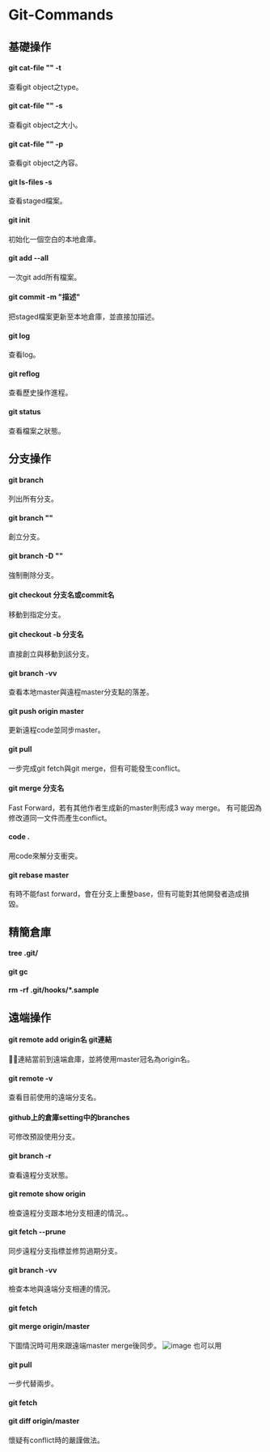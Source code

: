 # Git-Commands



## 基礎操作
#### git cat-file "" -t
查看git object之type。

#### git cat-file "" -s
查看git object之大小。

#### git cat-file "" -p
查看git object之內容。

#### git ls-files -s
查看staged檔案。

#### git init
初始化一個空白的本地倉庫。

#### git add --all
一次git add所有檔案。

#### git commit -m "描述"
把staged檔案更新至本地倉庫，並直接加描述。

#### git log
查看log。

#### git reflog
查看歷史操作進程。

#### git status
查看檔案之狀態。



## 分支操作
#### git branch
列出所有分支。

#### git branch ""
創立分支。

#### git branch -D ""
強制刪除分支。

#### git checkout 分支名或commit名
移動到指定分支。

#### git checkout -b 分支名
直接創立與移動到該分支。

#### git branch -vv
查看本地master與遠程master分支點的落差。

#### git push origin master
更新遠程code並同步master。

#### git pull
一步完成git fetch與git merge，但有可能發生conflict。

#### git merge 分支名
Fast Forward，若有其他作者生成新的master則形成3 way merge。
有可能因為修改道同一文件而產生conflict。

#### code . 
用code來解分支衝突。

#### git rebase master
有時不能fast forward，會在分支上重整base，但有可能對其他開發者造成損毀。



## 精簡倉庫
#### tree .git/
#### git gc
#### rm -rf .git/hooks/*.sample


## 遠端操作
#### git remote add origin名 git連結
連結當前到遠端倉庫，並將使用master冠名為origin名。

#### git remote -v
查看目前使用的遠端分支名。

#### github上的倉庫setting中的branches
可修改預設使用分支。

#### git branch -r 
查看遠程分支狀態。

#### git remote show origin
檢查遠程分支跟本地分支相連的情況。。

#### git fetch --prune
同步遠程分支指標並修剪過期分支。

#### git branch -vv
檢查本地與遠端分支相連的情況。

#### git fetch
#### git merge origin/master
下圖情況時可用來跟遠端master merge後同步。
![image](https://i.imgur.com/sm97OqV.png)
也可以用
#### git pull 
一步代替兩步。

#### git fetch
#### git diff origin/master
懷疑有conflict時的嚴謹做法。


